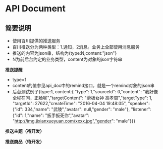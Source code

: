 API Document
=======

## 简要说明 ##
 - 使用百川提供的推送服务
 - 百川推送分为两种类型：1.通知，2消息。业务上全部使用消息服务
 - 推送的内容为json串，结构为{type:N,content:"json"}  
 - N为前后台约定的业务类型，content为对象的json字符串
 
 
 **推送提醒**
 
 - type=1
 - content的值参见api_doc中的remind接口，就是一个remind对象的json串
 - 后台测试例子{type:1, content:{ "type": 1,"sourceId": 0,"content": "我好像全程在问，正脸呢","targetContent": "滑板女神 高孝周","targetType": 1, "targetId": 27622,"createTime": "2016-04-04 19:48:05", "speaker": {"id": 334,"name": "武陵","avatar": null,"gender": "male"}, "listener": {"id": 1,"name": "扳手扳死你","avatar": "http://img.jixianxueyuan.com/xxxx.jpg","gender": "male"}}}
 
   
  **推送主题（待开发）**
 
  **推送商品（待开发）**
  
